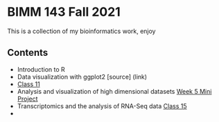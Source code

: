 # BIMM 143 Fall 2021
This is a collection of my bioinformatics work, enjoy

## Contents
- Introduction to R 
- Data visualization with ggplot2  [source] (link)
- [Class 11](https://github.com/codatious/bimm143/blob/main/class%2011/Class-11.md)  
- Analysis and visualization of high dimensional datasets [Week 5 Mini Project](https://github.com/codatious/bimm143/blob/main/week5/mini%20project.Rmd)
- Transcriptomics and the analysis of RNA-Seq data [Class 15](https://github.com/codatious/bimm143/blob/main/Class%2015.Rmd)
- 
